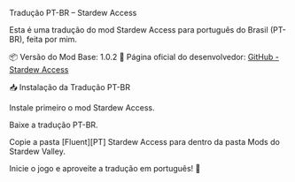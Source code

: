 Tradução PT-BR – Stardew Access

Esta é uma tradução do mod Stardew Access para português do Brasil (PT-BR), feita por mim.

📦 Versão do Mod Base: 1.0.2
🔗 Página oficial do desenvolvedor: [GitHub - Stardew Access](https://github.com/stardew-access/stardew-access)

📥 Instalação da Tradução PT-BR

Instale primeiro o mod Stardew Access.

Baixe a tradução PT-BR.

Copie a pasta [Fluent][PT] Stardew Access para dentro da pasta Mods do Stardew Valley.

Inicie o jogo e aproveite a tradução em português! 🎉